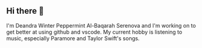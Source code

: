 ## Hi there 👋

I'm Deandra Winter Peppermint Al-Baqarah Serenova and I'm working on to get better at using github and vscode. My current hobby is listening to music, especially Paramore and Taylor Swift's songs.

